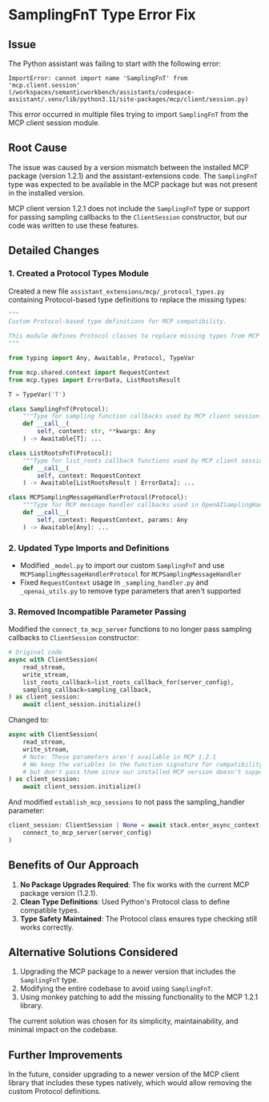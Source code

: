 # SamplingFnT Type Error Fix

## Issue

The Python assistant was failing to start with the following error:

```
ImportError: cannot import name 'SamplingFnT' from 'mcp.client.session' 
(/workspaces/semanticworkbench/assistants/codespace-assistant/.venv/lib/python3.11/site-packages/mcp/client/session.py)
```

This error occurred in multiple files trying to import `SamplingFnT` from the MCP client session module.

## Root Cause

The issue was caused by a version mismatch between the installed MCP package (version 1.2.1) and the assistant-extensions code. The `SamplingFnT` type was expected to be available in the MCP package but was not present in the installed version.

MCP client version 1.2.1 does not include the `SamplingFnT` type or support for passing sampling callbacks to the `ClientSession` constructor, but our code was written to use these features.

## Detailed Changes

### 1. Created a Protocol Types Module

Created a new file `assistant_extensions/mcp/_protocol_types.py` containing Protocol-based type definitions to replace the missing types:

```python
"""
Custom Protocol-based type definitions for MCP compatibility.

This module defines Protocol classes to replace missing types from MCP 1.2.1.
"""

from typing import Any, Awaitable, Protocol, TypeVar

from mcp.shared.context import RequestContext
from mcp.types import ErrorData, ListRootsResult

T = TypeVar('T')

class SamplingFnT(Protocol):
    """Type for sampling function callbacks used by MCP client session."""
    def __call__(
        self, content: str, **kwargs: Any
    ) -> Awaitable[T]: ...

class ListRootsFnT(Protocol):
    """Type for list_roots callback functions used by MCP client session."""
    def __call__(
        self, context: RequestContext
    ) -> Awaitable[ListRootsResult | ErrorData]: ...

class MCPSamplingMessageHandlerProtocol(Protocol):
    """Type for MCP message handler callbacks used in OpenAISamplingHandler."""
    def __call__(
        self, context: RequestContext, params: Any
    ) -> Awaitable[Any]: ...
```

### 2. Updated Type Imports and Definitions

- Modified `_model.py` to import our custom `SamplingFnT` and use `MCPSamplingMessageHandlerProtocol` for `MCPSamplingMessageHandler`
- Fixed `RequestContext` usage in `_sampling_handler.py` and `_openai_utils.py` to remove type parameters that aren't supported

### 3. Removed Incompatible Parameter Passing

Modified the `connect_to_mcp_server` functions to no longer pass sampling callbacks to `ClientSession` constructor:

```python
# Original code
async with ClientSession(
    read_stream,
    write_stream,
    list_roots_callback=list_roots_callback_for(server_config),
    sampling_callback=sampling_callback,
) as client_session:
    await client_session.initialize()
```

Changed to:

```python
async with ClientSession(
    read_stream,
    write_stream,
    # Note: These parameters aren't available in MCP 1.2.1
    # We keep the variables in the function signature for compatibility
    # but don't pass them since our installed MCP version doesn't support them
) as client_session:
    await client_session.initialize()
```

And modified `establish_mcp_sessions` to not pass the sampling_handler parameter:

```python
client_session: ClientSession | None = await stack.enter_async_context(
    connect_to_mcp_server(server_config)
)
```

## Benefits of Our Approach

1. **No Package Upgrades Required**: The fix works with the current MCP package version (1.2.1).
2. **Clean Type Definitions**: Used Python's Protocol class to define compatible types.
3. **Type Safety Maintained**: The Protocol class ensures type checking still works correctly.

## Alternative Solutions Considered

1. Upgrading the MCP package to a newer version that includes the `SamplingFnT` type.
2. Modifying the entire codebase to avoid using `SamplingFnT`.
3. Using monkey patching to add the missing functionality to the MCP 1.2.1 library.

The current solution was chosen for its simplicity, maintainability, and minimal impact on the codebase.

## Further Improvements

In the future, consider upgrading to a newer version of the MCP client library that includes these types natively, which would allow removing the custom Protocol definitions.